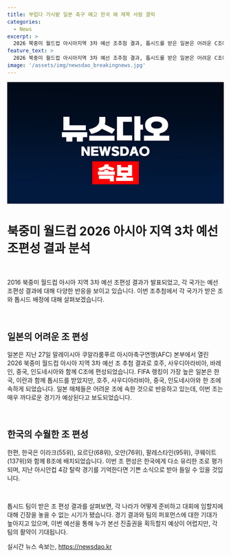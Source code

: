 ```yaml
---
title: 부럽다 가시밭 일본 축구 예고 한국 왜 제목 사람 클릭
categories:
  - News
excerpt: >
  2026 북중미 월드컵 아시아지역 3차 예선 조추첨 결과, 톱시드를 받은 일본은 어려운 C조에 편성됐다. FIFA 랭킹 17위의 일본은 호주, 사우디아라비아와 함께 어려운 조에 놓였는데, 이에 대한 매체들의 우려가 나오고 있다. 반면, 한국은 상대적으로 수월한 B조에 편성되었다. 6개국이 본선에 직행하는데, 이를 위해 더욱 치열한 경쟁이 예상된다.
feature_text: >
  2026 북중미 월드컵 아시아지역 3차 예선 조추첨 결과, 톱시드를 받은 일본은 어려운 C조에 편성됐다. FIFA 랭킹 17위의 일본은 호주, 사우디아라비아와 함께 어려운 조에 놓였는데, 이에 대한 매체들의 우려가 나오고 있다. 반면, 한국은 상대적으로 수월한 B조에 편성되었다. 6개국이 본선에 직행하는데, 이를 위해 더욱 치열한 경쟁이 예상된다.
image: '/assets/img/newsdao_breakingnews.jpg'
---
```


<p><img src="/assets/img/newsdao_breakingnews.jpg" alt="pcversion 속보" /></p>

<h1>북중미 월드컵 2026 아시아 지역 3차 예선 조편성 결과 분석</h1>

<p data-ke-size="size16">&nbsp;</p>

<p>2016 북중미 월드컵 아시아 지역 3차 예선 조편성 결과가 발표되었고, 각 국가는 예선 조편성 결과에 대해 다양한 반응을 보이고 있습니다. 이번 조추첨에서 각 국가가 받은 조와 톱시드 배정에 대해 살펴보겠습니다.</p>

<p data-ke-size="size16">&nbsp;</p>

<h2 data-ke-size="size26">일본의 어려운 조 편성</h2>

<p>일본은 지난 27일 말레이시아 쿠알라룸푸르 아시아축구연맹(AFC) 본부에서 열린 2026 북중미 월드컵 아시아 지역 3차 예선 조 추첨 결과로 호주, 사우디아라비아, 바레인, 중국, 인도네시아와 함께 C조에 편성되었습니다. FIFA 랭킹이 가장 높은 일본은 한국, 이란과 함께 톱시드를 받았지만, 호주, 사우디아라비아, 중국, 인도네시아와 한 조에 속하게 되었습니다. 일본 매체들은 어려운 조에 속한 것으로 반응하고 있는데, 이번 조는 매우 까다로운 경기가 예상된다고 보도되었습니다.</p>

<p data-ke-size="size16">&nbsp;</p>

<h2 data-ke-size="size26">한국의 수월한 조 편성</h2>

<p>한편, 한국은 이라크(55위), 요르단(68위), 오만(76위), 팔레스타인(95위), 쿠웨이트(137위)와 함께 B조에 배치되었습니다. 이번 조 편성은 한국에게 다소 유리한 조로 평가되며, 지난 아시안컵 4강 탈락 경기를 기억한다면 기쁜 소식으로 받아 들일 수 있을 것입니다.</p>

<p data-ke-size="size16">&nbsp;</p>

<p>톱시드 팀이 받은 조 편성 결과를 살펴보면, 각 나라가 어떻게 준비하고 대회에 임할지에 대해 긴장을 놓을 수 없는 시기가 됐습니다. 경기 결과와 팀의 퍼포먼스에 대한 기대가 높아지고 있으며, 이번 예선을 통해 누가 본선 진출권을 획득할지 예상이 어렵지만, 각 팀의 활약이 기대됩니다.</p>
실시간 뉴스 속보는, <a href="https://newsdao.kr" rel="dofollow">https://newsdao.kr</a>


